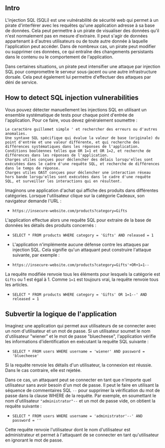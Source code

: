 ## Intro
L'injection SQL (SQLi) est une vulnérabilité de sécurité web qui permet à un pirate d'interférer avec les requêtes qu'une application adresse à sa base de données. Cela peut permettre à un pirate de visualiser des données qu'il n'est normalement pas en mesure d'extraire. Il peut s'agir de données appartenant à d'autres utilisateurs ou de toute autre donnée à laquelle l'application peut accéder. Dans de nombreux cas, un pirate peut modifier ou supprimer ces données, ce qui entraîne des changements persistants dans le contenu ou le comportement de l'application.

Dans certaines situations, un pirate peut intensifier une attaque par injection SQL pour compromettre le serveur sous-jacent ou une autre infrastructure dorsale. Cela peut également lui permettre d'effectuer des attaques par déni de service.

## How to detect SQL injection vulnerabilities
Vous pouvez détecter manuellement les injections SQL en utilisant un ensemble systématique de tests pour chaque point d'entrée de l'application. Pour ce faire, vous devez généralement soumettre :

    Le caractère guillemet simple ' et rechercher des erreurs ou d'autres anomalies.
    Une syntaxe SQL spécifique qui évalue la valeur de base (originale) du point d'entrée et une valeur différente, et qui recherche des différences systématiques dans les réponses de l'application.
    Conditions booléennes telles que OR 1=1 et OR 1=2, et recherche de différences dans les réponses de l'application.
    Charges utiles conçues pour déclencher des délais lorsqu'elles sont exécutées dans le cadre d'une requête SQL, et recherche de différences dans le temps de réponse.
    Charges utiles OAST conçues pour déclencher une interaction réseau hors bande lorsqu'elles sont exécutées dans le cadre d'une requête SQL, et surveiller les interactions qui en résultent.


Imaginons une application d'achat qui affiche des produits dans différentes catégories. Lorsque l'utilisateur clique sur la catégorie Cadeaux, son navigateur demande l'URL :
- `https://insecure-website.com/products?category=Gifts`

 L'application effectue alors une requête SQL pour extraire de la base de données les détails des produits concernés :
 - `SELECT * FROM products WHERE category = 'Gifts' AND released = 1`


 - L'application n'implémente aucune défense contre les attaques par injection SQL. Cela signifie qu'un attaquant peut construire l'attaque suivante, par exemple :
 - `https://insecure-website.com/products?category=Gifts'+OR+1=1--`

La requête modifiée renvoie tous les éléments pour lesquels la catégorie est `Gifts` ou 1 est égal à 1. Comme `1=1` est toujours vrai, la requête renvoie tous les articles.
- `SELECT * FROM products WHERE category = 'Gifts' OR 1=1--' AND released = 1`


## Subvertir la logique de l'application
Imaginez une application qui permet aux utilisateurs de se connecter avec un nom d'utilisateur et un mot de passe. Si un utilisateur soumet le nom d'utilisateur "wiener" et le mot de passe "bluecheese", l'application vérifie les informations d'identification en exécutant la requête SQL suivante :
- ``SELECT * FROM users WHERE username = 'wiener' AND password = 'bluecheese'``

Si la requête renvoie les détails d'un utilisateur, la connexion est réussie. Dans le cas contraire, elle est rejetée.

Dans ce cas, un attaquant peut se connecter en tant que n'importe quel utilisateur sans avoir besoin d'un mot de passe. Il peut le faire en utilisant la séquence de commentaires SQL ``--`` pour supprimer la vérification du mot de passe dans la clause WHERE de la requête. Par exemple, en soumettant le nom d'utilisateur ``"administrator"--`` et un mot de passe vide, on obtient la requête suivante :
- ``SELECT * FROM users WHERE username = 'administrator'--' AND password = ''``

Cette requête renvoie l'utilisateur dont le nom d'utilisateur est administrateur et permet à l'attaquant de se connecter en tant qu'utilisateur en ignorant le mot de passe.